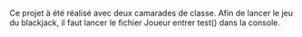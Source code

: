 Ce projet à été réalisé avec deux camarades de classe.
Afin de lancer le jeu du blackjack, il faut lancer le fichier Joueur entrer test() dans la console.
